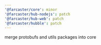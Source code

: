 ```yaml
---
'@farcaster/core': minor
'@farcaster/hub-nodejs': patch
'@farcaster/hub-web': patch
'@farcaster/hubble': patch
---
```


merge protobufs and utils packages into core
